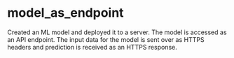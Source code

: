 # model_as_endpoint
Created an ML model and deployed it to a server.
The model is accessed as an API endpoint.
The input data for the model is sent over as HTTPS headers and prediction is received as an HTTPS response.
